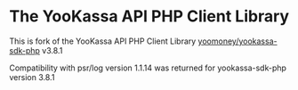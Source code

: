 # The YooKassa API PHP Client Library

This is fork of the YooKassa API PHP Client Library [yoomoney/yookassa-sdk-php](https://packagist.org/packages/yoomoney/yookassa-sdk-php) v3.8.1

Compatibility with psr/log version 1.1.14 was returned for yookassa-sdk-php version 3.8.1

